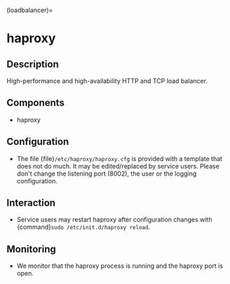 (loadbalancer)=

# haproxy

## Description

High-performance and high-availability HTTP and TCP load balancer.

## Components

- haproxy

## Configuration

- The file {file}`/etc/haproxy/haproxy.cfg` is provided with a template that
  does not do much. It may be edited/replaced by service users. Please don't
  change the listening port (8002), the user or the logging configuration.

## Interaction

- Service users may restart haproxy  after configuration changes with
  {command}`sudo /etc/init.d/haproxy reload`.

## Monitoring

- We monitor that the haproxy process is running and the haproxy port is open.
